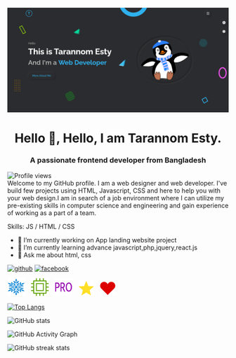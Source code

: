 ![A passionate frontend developer from Bangladesh](https://github.com/tarannomesty/tarannomesty/blob/main/2.png)
<h1 align="center">Hello 👋, Hello, I am Tarannom Esty.</h1>
<h3 align="center">A passionate frontend developer from Bangladesh</h3>

![Profile views](https://gpvc.arturio.dev/tarannomesty)  
Welcome to my GitHub profile. I am a web designer and web developer. I've build few projects using HTML, Javascript, CSS and here to help you with your web design.I am in search of a job environment where I can utilize my pre-existing skills in computer science and engineering and gain experience of working as a part of a team.

Skills:  JS / HTML / CSS

- 🔭 I’m currently working on App landing website project 
- 🌱 I’m currently learning advance javascript,php,jquery,react.js 
- 💬 Ask me about html, css 


[<img src='https://cdn.jsdelivr.net/npm/simple-icons@3.0.1/icons/github.svg' alt='github' height='40'>](https://github.com/tarannomesty)  [<img src='https://cdn.jsdelivr.net/npm/simple-icons@3.0.1/icons/facebook.svg' alt='facebook' height='40'>](https://www.facebook.com/tarannomesty)  

<a href='https://archiveprogram.github.com/'><img src='https://raw.githubusercontent.com/acervenky/animated-github-badges/master/assets/acbadge.gif' width='40' height='40'></a> <a href='https://docs.github.com/en/developers'><img src='https://raw.githubusercontent.com/acervenky/animated-github-badges/master/assets/devbadge.gif' width='40' height='40'></a> <a href='https://github.com/pricing'><img src='https://raw.githubusercontent.com/acervenky/animated-github-badges/master/assets/pro.gif' width='40' height='40'></a> <a href='https://stars.github.com/'><img src='https://raw.githubusercontent.com/acervenky/animated-github-badges/master/assets/starbadge.gif' width='35' height='35'></a> <a href='https://docs.github.com/en/github/supporting-the-open-source-community-with-github-sponsors'><img src='https://raw.githubusercontent.com/acervenky/animated-github-badges/master/assets/sponsorbadge.gif' width='35' height='35'></a> 

[![Top Langs](https://github-readme-stats.vercel.app/api/top-langs/?username=tarannomesty)](https://github.com/anuraghazra/github-readme-stats)

![GitHub stats](https://github-readme-stats.vercel.app/api?username=tarannomesty&show_icons=true)  

![GitHub Activity Graph](https://activity-graph.herokuapp.com/graph?username=tarannomesty)  

![GitHub streak stats](https://github-readme-streak-stats.herokuapp.com/?user=tarannomesty)  


